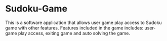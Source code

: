 # Sudoku-Game
This is a software application that allows user game play access to Sudoku game with other features.
Features included in the game includes: user-game play access, exiting game and auto solving the game.
